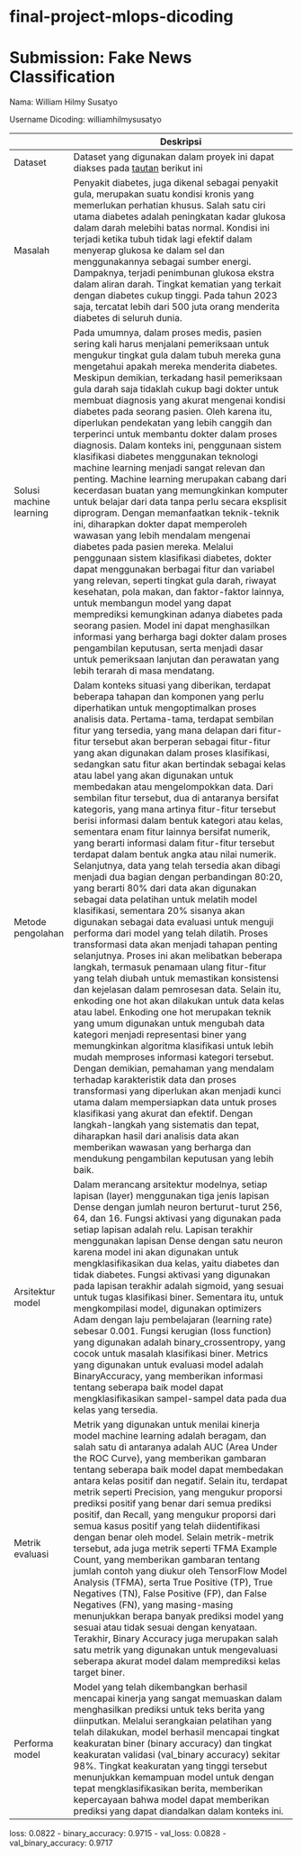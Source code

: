 # final-project-mlops-dicoding

# Submission: Fake News Classification

Nama: William Hilmy Susatyo

Username Dicoding: williamhilmysusatyo


| | Deskripsi |
| ----------- | ----------- |
| Dataset | Dataset yang digunakan dalam proyek ini dapat diakses pada [tautan](https://www.kaggle.com/datasets/iammustafatz/diabetes-prediction-dataset) berikut ini|
| Masalah | Penyakit diabetes, juga dikenal sebagai penyakit gula, merupakan suatu kondisi kronis yang memerlukan perhatian khusus. Salah satu ciri utama diabetes adalah peningkatan kadar glukosa dalam darah melebihi batas normal. Kondisi ini terjadi ketika tubuh tidak lagi efektif dalam menyerap glukosa ke dalam sel dan menggunakannya sebagai sumber energi. Dampaknya, terjadi penimbunan glukosa ekstra dalam aliran darah. Tingkat kematian yang terkait dengan diabetes cukup tinggi. Pada tahun 2023 saja, tercatat lebih dari 500 juta orang menderita diabetes di seluruh dunia. |
| Solusi machine learning | Pada umumnya, dalam proses medis, pasien sering kali harus menjalani pemeriksaan untuk mengukur tingkat gula dalam tubuh mereka guna mengetahui apakah mereka menderita diabetes. Meskipun demikian, terkadang hasil pemeriksaan gula darah saja tidaklah cukup bagi dokter untuk membuat diagnosis yang akurat mengenai kondisi diabetes pada seorang pasien. Oleh karena itu, diperlukan pendekatan yang lebih canggih dan terperinci untuk membantu dokter dalam proses diagnosis. Dalam konteks ini, penggunaan sistem klasifikasi diabetes menggunakan teknologi machine learning menjadi sangat relevan dan penting. Machine learning merupakan cabang dari kecerdasan buatan yang memungkinkan komputer untuk belajar dari data tanpa perlu secara eksplisit diprogram. Dengan memanfaatkan teknik-teknik ini, diharapkan dokter dapat memperoleh wawasan yang lebih mendalam mengenai diabetes pada pasien mereka. Melalui penggunaan sistem klasifikasi diabetes, dokter dapat menggunakan berbagai fitur dan variabel yang relevan, seperti tingkat gula darah, riwayat kesehatan, pola makan, dan faktor-faktor lainnya, untuk membangun model yang dapat memprediksi kemungkinan adanya diabetes pada seorang pasien. Model ini dapat menghasilkan informasi yang berharga bagi dokter dalam proses pengambilan keputusan, serta menjadi dasar untuk pemeriksaan lanjutan dan perawatan yang lebih terarah di masa mendatang.|
| Metode pengolahan | Dalam konteks situasi yang diberikan, terdapat beberapa tahapan dan komponen yang perlu diperhatikan untuk mengoptimalkan proses analisis data. Pertama-tama, terdapat sembilan fitur yang tersedia, yang mana delapan dari fitur-fitur tersebut akan berperan sebagai fitur-fitur yang akan digunakan dalam proses klasifikasi, sedangkan satu fitur akan bertindak sebagai kelas atau label yang akan digunakan untuk membedakan atau mengelompokkan data. Dari sembilan fitur tersebut, dua di antaranya bersifat kategoris, yang mana artinya fitur-fitur tersebut berisi informasi dalam bentuk kategori atau kelas, sementara enam fitur lainnya bersifat numerik, yang berarti informasi dalam fitur-fitur tersebut terdapat dalam bentuk angka atau nilai numerik. Selanjutnya, data yang telah tersedia akan dibagi menjadi dua bagian dengan perbandingan 80:20, yang berarti 80% dari data akan digunakan sebagai data pelatihan untuk melatih model klasifikasi, sementara 20% sisanya akan digunakan sebagai data evaluasi untuk menguji performa dari model yang telah dilatih. Proses transformasi data akan menjadi tahapan penting selanjutnya. Proses ini akan melibatkan beberapa langkah, termasuk penamaan ulang fitur-fitur yang telah diubah untuk memastikan konsistensi dan kejelasan dalam pemrosesan data. Selain itu, enkoding one hot akan dilakukan untuk data kelas atau label. Enkoding one hot merupakan teknik yang umum digunakan untuk mengubah data kategori menjadi representasi biner yang memungkinkan algoritma klasifikasi untuk lebih mudah memproses informasi kategori tersebut. Dengan demikian, pemahaman yang mendalam terhadap karakteristik data dan proses transformasi yang diperlukan akan menjadi kunci utama dalam mempersiapkan data untuk proses klasifikasi yang akurat dan efektif. Dengan langkah-langkah yang sistematis dan tepat, diharapkan hasil dari analisis data akan memberikan wawasan yang berharga dan mendukung pengambilan keputusan yang lebih baik. |
| Arsitektur model |Dalam merancang arsitektur modelnya, setiap lapisan (layer) menggunakan tiga jenis lapisan Dense dengan jumlah neuron berturut-turut 256, 64, dan 16. Fungsi aktivasi yang digunakan pada setiap lapisan adalah relu. Lapisan terakhir menggunakan lapisan Dense dengan satu neuron karena model ini akan digunakan untuk mengklasifikasikan dua kelas, yaitu diabetes dan tidak diabetes. Fungsi aktivasi yang digunakan pada lapisan terakhir adalah sigmoid, yang sesuai untuk tugas klasifikasi biner. Sementara itu, untuk mengkompilasi model, digunakan optimizers Adam dengan laju pembelajaran (learning rate) sebesar 0.001. Fungsi kerugian (loss function) yang digunakan adalah binary_crossentropy, yang cocok untuk masalah klasifikasi biner. Metrics yang digunakan untuk evaluasi model adalah BinaryAccuracy, yang memberikan informasi tentang seberapa baik model dapat mengklasifikasikan sampel-sampel data pada dua kelas yang tersedia. |
| Metrik evaluasi | Metrik yang digunakan untuk menilai kinerja model machine learning adalah beragam, dan salah satu di antaranya adalah AUC (Area Under the ROC Curve), yang memberikan gambaran tentang seberapa baik model dapat membedakan antara kelas positif dan negatif. Selain itu, terdapat metrik seperti Precision, yang mengukur proporsi prediksi positif yang benar dari semua prediksi positif, dan Recall, yang mengukur proporsi dari semua kasus positif yang telah diidentifikasi dengan benar oleh model. Selain metrik-metrik tersebut, ada juga metrik seperti TFMA Example Count, yang memberikan gambaran tentang jumlah contoh yang diukur oleh TensorFlow Model Analysis (TFMA), serta True Positive (TP), True Negatives (TN), False Positive (FP), dan False Negatives (FN), yang masing-masing menunjukkan berapa banyak prediksi model yang sesuai atau tidak sesuai dengan kenyataan. Terakhir, Binary Accuracy juga merupakan salah satu metrik yang digunakan untuk mengevaluasi seberapa akurat model dalam memprediksi kelas target biner.|
| Performa model | Model yang telah dikembangkan berhasil mencapai kinerja yang sangat memuaskan dalam menghasilkan prediksi untuk teks berita yang diinputkan. Melalui serangkaian pelatihan yang telah dilakukan, model berhasil mencapai tingkat keakuratan biner (binary accuracy) dan tingkat keakuratan validasi (val_binary accuracy) sekitar 98%. Tingkat keakuratan yang tinggi tersebut menunjukkan kemampuan model untuk dengan tepat mengklasifikasikan berita, memberikan kepercayaan bahwa model dapat memberikan prediksi yang dapat diandalkan dalam konteks ini.|

loss: 0.0822 - binary_accuracy: 0.9715 - val_loss: 0.0828 - val_binary_accuracy: 0.9717
